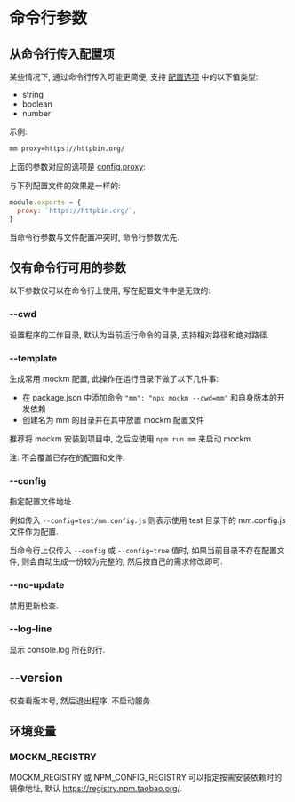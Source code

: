 # 命令行参数
## 从命令行传入配置项
某些情况下, 通过命令行传入可能更简便, 支持 [配置选项](../config/option.md) 中的以下值类型:
- string
- boolean
- number

示例:
``` sh
mm proxy=https://httpbin.org/
```

上面的参数对应的选项是 [config.proxy](../config/option.md#config-proxy):

与下列配置文件的效果是一样的:

``` js
module.exports = {
  proxy: `https://httpbin.org/`,
}
```

当命令行参数与文件配置冲突时, 命令行参数优先.

## 仅有命令行可用的参数
以下参数仅可以在命令行上使用, 写在配置文件中是无效的:
### --cwd
设置程序的工作目录, 默认为当前运行命令的目录, 支持相对路径和绝对路径.

### --template
生成常用 mockm 配置, 此操作在运行目录下做了以下几件事:
- 在 package.json 中添加命令 `"mm": "npx mockm --cwd=mm"` 和自身版本的开发依赖
- 创建名为 mm 的目录并在其中放置 mockm 配置文件

推荐将 mockm 安装到项目中, 之后应使用 `npm run mm` 来启动 mockm.

注: 不会覆盖已存在的配置和文件.

### --config
指定配置文件地址. 

例如传入 `--config=test/mm.config.js` 则表示使用 test 目录下的 mm.config.js 文件作为配置.

当命令行上仅传入 `--config` 或 `--config=true` 值时, 如果当前目录不存在配置文件, 则会自动生成一份较为完整的, 然后按自己的需求修改即可.

### --no-update
禁用更新检查.

### --log-line
显示 console.log 所在的行.

## --version
仅查看版本号, 然后退出程序, 不启动服务.

## 环境变量
### MOCKM_REGISTRY
MOCKM_REGISTRY 或 NPM_CONFIG_REGISTRY 可以指定按需安装依赖时的镜像地址, 默认 https://registry.npm.taobao.org/.
